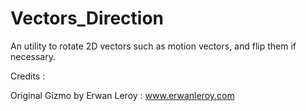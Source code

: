 # Vectors_Direction

An utility to rotate 2D vectors such as motion vectors, and flip them if necessary.

Credits :

Original Gizmo by Erwan Leroy :
www.erwanleroy.com